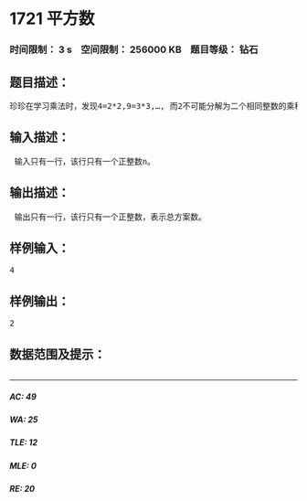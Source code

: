 # 1721 平方数   
### 时间限制： 3 s&nbsp;&nbsp;&nbsp;&nbsp;空间限制： 256000 KB&nbsp;&nbsp;&nbsp;&nbsp;题目等级： 钻石  
## 题目描述：  

<pre>
珍珍在学习乘法时，发现4=2*2,9=3*3,…, 而2不可能分解为二个相同整数的乘积,但可以分解为1*1+1*1。她想知道对任意的整数n，把它分解为几个整数与自身相乘之和，有多少种方案呢？
</pre>
  
  
## 输入描述：  

<pre>
 输入只有一行，该行只有一个正整数n。 
</pre>
  
  
## 输出描述：  

<pre>
 输出只有一行，该行只有一个正整数，表示总方案数。 
</pre>
  
  
## 样例输入：  

<pre>
4
</pre>
  
  
## 样例输出：  

<pre>
2
</pre>
  
  
## 数据范围及提示：  

<pre>
</pre>
  
  
***  

##### AC: 49  
##### WA: 25  
##### TLE: 12  
##### MLE: 0  
##### RE: 20  
